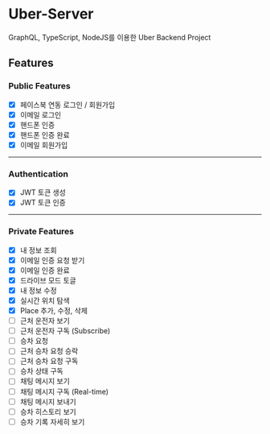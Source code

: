 # Uber-Server

GraphQL, TypeScript, NodeJS를 이용한 Uber Backend Project

## Features

### Public Features
- [x] 페이스북 연동 로그인 / 회원가입
- [x] 이메일 로그인
- [x] 핸드폰 인증
- [x] 핸드폰 인증 완료
- [x] 이메일 회원가입

---

### Authentication
- [x] JWT 토큰 생성
- [x] JWT 토큰 인증

---

### Private Features
- [x] 내 정보 조회
- [x] 이메일 인증 요청 받기
- [x] 이메일 인증 완료
- [x] 드라이브 모드 토글
- [X] 내 정보 수정
- [X] 실시간 위치 탐색
- [X] Place 추가, 수정, 삭제
- [ ] 근처 운전자 보기
- [ ] 근처 운전자 구독 (Subscribe)
- [ ] 승차 요청
- [ ] 근처 승차 요청 승락
- [ ] 근처 승차 요청 구독 
- [ ] 승차 상태 구독
- [ ] 채팅 메시지 보기
- [ ] 채팅 메시지 구독 (Real-time)
- [ ] 채팅 메시지 보내기
- [ ] 승차 히스토리 보기
- [ ] 승차 기록 자세히 보기